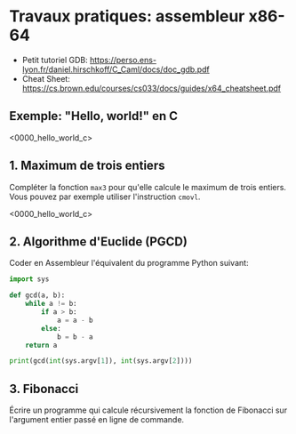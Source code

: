 # Travaux pratiques: assembleur x86-64

- Petit tutoriel GDB: <https://perso.ens-lyon.fr/daniel.hirschkoff/C_Caml/docs/doc_gdb.pdf>
- Cheat Sheet: <https://cs.brown.edu/courses/cs033/docs/guides/x64_cheatsheet.pdf>

## Exemple: "Hello, world!" en C

<0000_hello_world_c>


## 1. Maximum de trois entiers

Compléter la fonction `max3` pour qu'elle calcule le maximum de trois entiers. Vous pouvez par exemple utiliser l'instruction `cmovl`.

<0000_hello_world_c>


## 2. Algorithme d'Euclide (PGCD)

Coder en Assembleur l'équivalent du programme Python suivant:

```python
import sys

def gcd(a, b):
    while a != b:
        if a > b:
            a = a - b
        else:
            b = b - a
    return a

print(gcd(int(sys.argv[1]), int(sys.argv[2])))
```

## 3. Fibonacci

Écrire un programme qui calcule récursivement la fonction de Fibonacci sur l'argument entier passé en ligne de commande.
